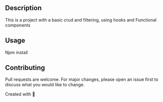 ## Description
This is a project with a basic crud and filtering, using hooks and Functional components

## Usage
Npm install

## Contributing
Pull requests are welcome. For major changes, please open an issue first to discuss what you would like to change.

Created with 💖